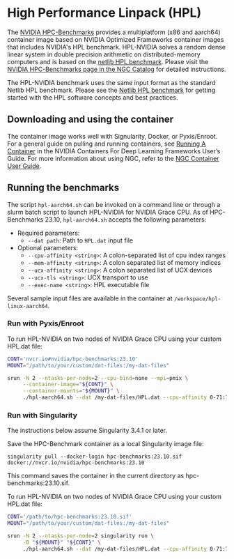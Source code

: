 # High Performance Linpack (HPL)

The [NVIDIA HPC-Benchmarks](https://catalog.ngc.nvidia.com/orgs/nvidia/containers/hpc-benchmarks) provides a multiplatform (x86 and aarch64) container image based on NVIDIA Optimized Frameworks container images that includes NVIDIA's HPL benchmark.  HPL-NVIDIA solves a random dense linear system in double precision arithmetic on distributed-memory computers and is based on the [netlib HPL benchmark](https://www.netlib.org/benchmark/hpl/).  Please visit the [NVIDIA HPC-Benchmarks page in the NGC Catalog](https://catalog.ngc.nvidia.com/orgs/nvidia/containers/hpc-benchmarks) for detailed instructions.

The HPL-NVIDIA benchmark uses the same input format as the standard Netlib HPL benchmark. Please see the [Netlib HPL benchmark](https://www.netlib.org/benchmark/hpl/) for getting started with the HPL software concepts and best practices.


## Downloading and using the container

The container image works well with Signularity, Docker, or Pyxis/Enroot.  For a general guide on pulling and running containers, see [Running A Container](https://docs.nvidia.com/deeplearning/frameworks/user-guide/index.html#runcont) in the NVIDIA Containers For Deep Learning Frameworks User’s Guide. For more information about using NGC, refer to the [NGC Container User Guide](https://docs.nvidia.com/ngc/ngc-catalog-user-guide/index.html).


## Running the benchmarks

The script `hpl-aarch64.sh` can be invoked on a command line or through a slurm batch script to launch HPL-NVIDIA for NVIDIA Grace CPU.  As of HPC-Benchmarks 23.10, `hpl-aarch64.sh` accepts the following parameters:

 * Required parameters: 
   * `--dat path`: Path to `HPL.dat` input file
 * Optional parameters:
   * `--cpu-affinity <string>`: A colon-separated list of cpu index ranges
   * `--mem-affinity <string>`: A colon separated list of memory indices
   * `--ucx-affinity <string>`: A colon separated list of UCX devices
   * `--ucx-tls <string>`: UCX transport to use
   * `--exec-name <string>`: HPL executable file


Several sample input files are available in the container at `/workspace/hpl-linux-aarch64`.


### Run with Pyxis/Enroot

To run HPL-NVIDIA on two nodes of NVIDIA Grace CPU using your custom HPL.dat file:

```bash
CONT='nvcr.io#nvidia/hpc-benchmarks:23.10'
MOUNT="/path/to/your/custom/dat-files:/my-dat-files"

srun -N 2 --ntasks-per-node=2 --cpu-bind=none --mpi=pmix \
     --container-image="${CONT}" \
     --container-mounts="${MOUNT}" \
     ./hpl-aarch64.sh --dat /my-dat-files/HPL.dat --cpu-affinity 0-71:72-143 --mem-affinity 0:1
```


### Run with Singularity

The instructions below assume Singularity 3.4.1 or later.

Save the HPC-Benchmark container as a local Singularity image file:
```
singularity pull --docker-login hpc-benchmarks:23.10.sif docker://nvcr.io/nvidia/hpc-benchmarks:23.10
```
This command saves the container in the current directory as hpc-benchmarks:23.10.sif.

To run HPL-NVIDIA on two nodes of NVIDIA Grace CPU using your custom HPL.dat file:

```bash
CONT='/path/to/hpc-benchmarks:23.10.sif'
MOUNT="/path/to/your/custom/dat-files:/my-dat-files"

srun -N 2 --ntasks-per-node=2 singularity run \
     -B "${MOUNT}" "${CONT}" \
     ./hpl-aarch64.sh --dat /my-dat-files/HPL.dat --cpu-affinity 0-71:72-143 --mem-affinity 0:1
```

